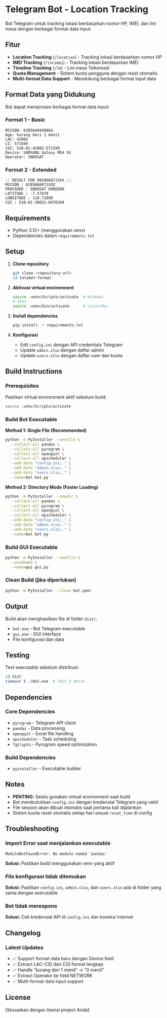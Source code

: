 # Telegram Bot - Location Tracking

Bot Telegram untuk tracking lokasi berdasarkan nomor HP, IMEI, dan lini masa dengan berbagai format data input.

## Fitur

- **Location Tracking** (`/location`) - Tracking lokasi berdasarkan nomor HP
- **IMEI Tracking** (`/locimei`) - Tracking lokasi berdasarkan IMEI
- **Timeline Tracking** (`/lm`) - Lini masa Telkomsel
- **Quota Management** - Sistem kuota pengguna dengan reset otomatis
- **Multi-format Data Support** - Mendukung berbagai format input data

## Format Data yang Didukung

Bot dapat memproses berbagai format data input:

### Format 1 - Basic
```
MSISDN: 6285649499864
Age: kurang dari 1 menit
LAC: 42002
CI: 571599
CGI: 510-01-42002-571599
Device: SAMSUNG Galaxy M54 5G
Operator: INDOSAT
```

### Format 2 - Extended
```
:: RESULT FOR 085866871XXX ::.
MSISDN : 6285866871XXX
PROVIDER : INDOSAT OOREDOO
LATITUDE : -7.57478
LONGITUDE : 110.71600
CGI : 510-01-30032-8478209
```

## Requirements

- Python 3.12+ (menggunakan venv)
- Dependencies dalam `requirements.txt`

## Setup

1. **Clone repository**
   ```bash
   git clone <repository-url>
   cd telebot-format
   ```

2. **Aktivasi virtual environment**
   ```bash
   source .venv/Scripts/activate  # Windows
   # atau
   source .venv/bin/activate      # Linux/Mac
   ```

3. **Install dependencies**
   ```bash
   pip install -r requirements.txt
   ```

4. **Konfigurasi**
   - Edit `config.ini` dengan API credentials Telegram
   - Update `admin.xlsx` dengan daftar admin
   - Update `users.xlsx` dengan daftar user dan kuota

## Build Instructions

### Prerequisites
Pastikan virtual environment aktif sebelum build:
```bash
source .venv/Scripts/activate
```

### Build Bot Executable

**Method 1: Single File (Recommended)**
```bash
python -m PyInstaller --onefile \
  --collect-all pandas \
  --collect-all pyrogram \
  --collect-all openpyxl \
  --collect-all apscheduler \
  --add-data "config.ini;." \
  --add-data "admin.xlsx;." \
  --add-data "users.xlsx;." \
  --name=bot bot.py
```

**Method 2: Directory Mode (Faster Loading)**
```bash
python -m PyInstaller --onedir \
  --collect-all pandas \
  --collect-all pyrogram \
  --collect-all openpyxl \
  --collect-all apscheduler \
  --add-data "config.ini;." \
  --add-data "admin.xlsx;." \
  --add-data "users.xlsx;." \
  --name=bot bot.py
```

### Build GUI Executable
```bash
python -m PyInstaller --onefile \
  --windowed \
  --name=gui gui.py
```

### Clean Build (jika diperlukan)
```bash
python -m PyInstaller --clean bot.spec
```

## Output

Build akan menghasilkan file di folder `dist/`:
- `bot.exe` - Bot Telegram executable
- `gui.exe` - GUI interface
- File konfigurasi dan data

## Testing

Test executable sebelum distribusi:
```bash
cd dist
timeout 3 ./bot.exe  # Test 3 detik
```

## Dependencies

### Core Dependencies
- `pyrogram` - Telegram API client
- `pandas` - Data processing
- `openpyxl` - Excel file handling
- `apscheduler` - Task scheduling
- `TgCrypto` - Pyrogram speed optimization

### Build Dependencies
- `pyinstaller` - Executable builder

## Notes

- **PENTING:** Selalu gunakan virtual environment saat build
- Bot membutuhkan `config.ini` dengan kredensial Telegram yang valid
- File session akan dibuat otomatis saat pertama kali dijalankan
- Sistem kuota reset otomatis setiap hari sesuai `reset_time` di config

## Troubleshooting

### Import Error saat menjalankan executable
```
ModuleNotFoundError: No module named 'pandas'
```
**Solusi:** Pastikan build menggunakan venv yang aktif

### File konfigurasi tidak ditemukan
**Solusi:** Pastikan `config.ini`, `admin.xlsx`, dan `users.xlsx` ada di folder yang sama dengan executable

### Bot tidak merespons
**Solusi:** Cek kredensial API di `config.ini` dan koneksi internet

## Changelog

### Latest Updates
- ✅ Support format data baru dengan Device field
- ✅ Extract LAC-CID dari CGI format lengkap
- ✅ Handle "kurang dari 1 menit" → "0 menit"
- ✅ Extract Operator ke field NETWORK
- ✅ Multi-format data input support

## License

[Sesuaikan dengan lisensi project Anda]